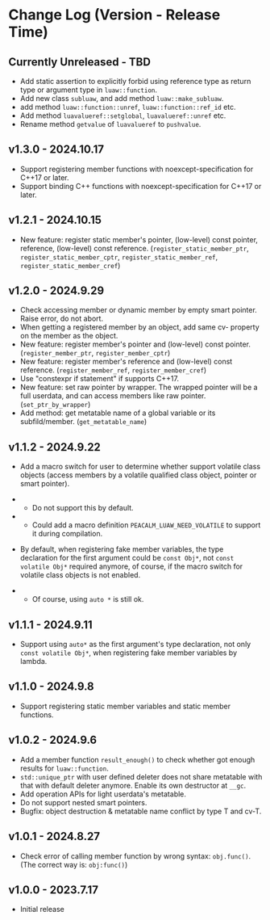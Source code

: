 # Change Log (Version - Release Time)


## Currently Unreleased - TBD

* Add static assertion to explicitly forbid using reference type as return type 
or argument type in `luaw::function`.
* Add new class `subluaw`, and add method `luaw::make_subluaw`.
* add method `luaw::function::unref`, `luaw::function::ref_id` etc.
* Add method `luavalueref::setglobal`, `luavalueref::unref` etc. 
* Rename method `getvalue` of `luavalueref` to `pushvalue`.


## v1.3.0 - 2024.10.17

* Support registering member functions with noexcept-specification for C++17 or 
later.
* Support binding C++ functions with noexcept-specification for C++17 or later.


## v1.2.1 - 2024.10.15

* New feature: register static member's pointer, (low-level) const pointer, 
reference, (low-level) const reference. (`register_static_member_ptr`, 
`register_static_member_cptr`, `register_static_member_ref`, 
`register_static_member_cref`)


## v1.2.0 - 2024.9.29

* Check accessing member or dynamic member by empty smart pointer. Raise error, 
do not abort.
* When getting a registered member by an object, add same cv- property on the 
member as the object.
* New feature: register member's pointer and (low-level) const pointer. 
(`register_member_ptr`, `register_member_cptr`)
* New feature: register member's reference and (low-level) const reference. 
(`register_member_ref`, `register_member_cref`)
* Use "constexpr if statement" if supports C++17.
* New feature: set raw pointer by wrapper. The wrapped pointer will be a full 
userdata, and can access members like raw pointer. (`set_ptr_by_wrapper`)
* Add method: get metatable name of a global variable or its subfild/member. 
(`get_metatable_name`)


## v1.1.2 - 2024.9.22

* Add a macro switch for user to determine whether support volatile class 
objects (access members by a volatile qualified class object, pointer or smart 
pointer). 
* * Do not support this by default.
* * Could add a macro definition `PEACALM_LUAW_NEED_VOLATILE` to support it 
during compilation.

* By default, when registering fake member variables, the type declaration for 
the first argument could be `const Obj*`, not `const volatile Obj*` required 
anymore, of course, if the macro switch for volatile class objects is not 
enabled.
* * Of course, using `auto *` is still ok.


## v1.1.1 - 2024.9.11

* Support using `auto*` as the first argument's type declaration, not only 
`const volatile Obj*`, when registering fake member variables by lambda.


## v1.1.0 - 2024.9.8

* Support registering static member variables and static member functions.


## v1.0.2 - 2024.9.6

* Add a member function `result_enough()` to check whether got enough results 
for `luaw::function`.
* `std::unique_ptr` with user defined deleter does not share metatable with 
that with default deleter anymore. Enable its own destructor at `__gc`.
* Add operation APIs for light userdata's metatable.
* Do not support nested smart pointers.
* Bugfix: object destruction & metatable name conflict by type T and cv-T.


## v1.0.1 - 2024.8.27

* Check error of calling member function by wrong syntax: `obj.func()`. 
(The correct way is: `obj:func()`)


## v1.0.0 - 2023.7.17

* Initial release
